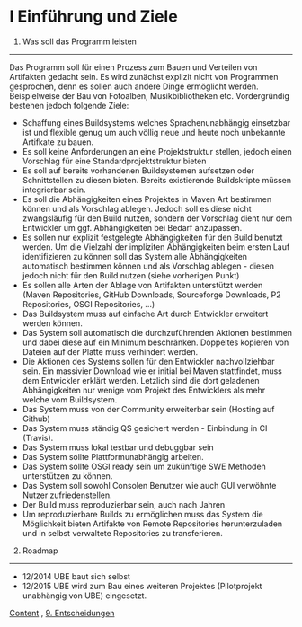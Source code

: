 I Einführung und Ziele
===========================

1. Was soll das Programm leisten
--------------------------------
Das Programm soll für einen Prozess zum Bauen und Verteilen von Artifakten
gedacht sein. Es wird zunächst explizit nicht von Programmen gesprochen, denn 
es sollen auch andere Dinge ermöglicht werden. Beispielweise der Bau von 
Fotoalben, Musikbibliotheken etc. Vordergründig bestehen jedoch folgende Ziele:

+ Schaffung eines Buildsystems welches Sprachenunabhängig einsetzbar ist 
und flexible genug um auch völlig neue und heute noch unbekannte Artifkate zu 
bauen.
+ Es soll keine Anforderungen an eine Projektstruktur stellen, jedoch einen
Vorschlag für eine Standardprojektstruktur bieten
+ Es soll auf bereits vorhandenen Buildsystemen aufsetzen oder Schnittstellen 
zu diesen bieten. Bereits existierende Buildskripte müssen integrierbar sein.
+ Es soll die Abhängigkeiten eines Projektes in Maven Art bestimmen können und 
als Vorschlag ablegen. Jedoch soll es diese nicht zwangsläufig für den Build
nutzen, sondern der Vorschlag dient nur dem Entwickler um ggf. Abhängigkeiten
bei Bedarf anzupassen.
+ Es sollen nur explizit festgelegte Abhängigkeiten für den Build benutzt werden.
Um die Vielzahl der impliziten Abhängigkeiten beim ersten Lauf identifizieren 
zu können soll das System alle Abhängigkeiten automatisch bestimmen können und 
als Vorschlag ablegen - diesen jedoch nicht für den Build nutzen (siehe
vorherigen Punkt)
+ Es sollen alle Arten der Ablage von Artifakten unterstützt werden (Maven 
Repositories, GitHub Downloads, Sourceforge Downloads, P2 Repositories, OSGI 
Repositories, ...)
+ Das Buildsystem muss auf einfache Art durch Entwickler erweitert werden 
können.
+ Das System soll automatisch die durchzuführenden Aktionen bestimmen und dabei
diese auf ein Minimum beschränken. Doppeltes kopieren von Dateien auf der Platte 
muss verhindert werden. 
+ Die Aktionen des Systems sollen für den Entwickler nachvollziehbar sein. Ein 
massivier Download wie er initial bei Maven stattfindet, muss dem Entwickler 
erklärt werden. Letzlich sind die dort geladenen Abhängigkeiten nur wenige 
vom Projekt des Entwicklers als mehr welche vom Buildsystem.
+ Das System muss von der Community erweiterbar sein (Hosting auf Github)
+ Das System muss ständig QS gesichert werden - Einbindung in CI (Travis).
+ Das System muss lokal testbar und debuggbar sein
+ Das System sollte Plattformunabhängig arbeiten.
+ Das System sollte OSGI ready sein um zukünftige SWE Methoden unterstützen zu
können.
+ Das System soll sowohl Consolen Benutzer wie auch GUI verwöhnte Nutzer 
zufriedenstellen.
+ Der Build muss reproduzierbar sein, auch nach Jahren
+ Um reproduzierbare Builds zu ermöglichen muss das System die Möglichkeit 
bieten Artifakte von Remote Repositories herunterzuladen und in selbst 
verwaltete Repositories zu transferieren.

2. Roadmap
----------

* 12/2014 UBE baut sich selbst
* 12/2015 UBE wird zum Bau eines weiteren Projektes (Pilotprojekt unabhängig von 
UBE) eingesetzt. 

[Content](index.md) , [9. Entscheidungen](9_Entscheidungen.md) 

